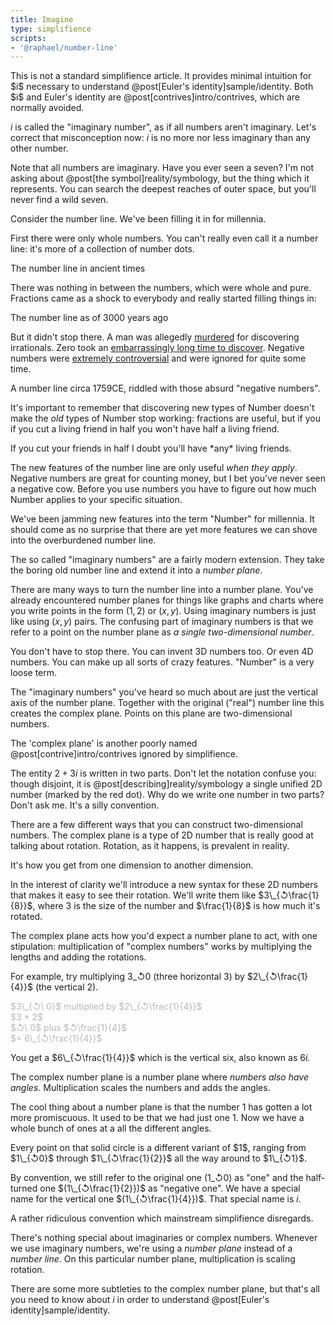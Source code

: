 ```yaml
---
title: Imagine
type: simplifience
scripts:
- '@raphael/number-line'
---
```


<div class="caution" markdown="block">
This is not a standard simplifience article. It provides minimal intuition for $i$ necessary to understand @post[Euler's identity]sample/identity. Both $i$ and Euler's identity are @post[contrives]intro/contrives, which are normally avoided.
</div>

$i$ is called the "imaginary number", as if all numbers aren't imaginary. Let's correct that misconception now: $i$ is no more <span class="info" markdown="inline">nor less</span> imaginary than any other number.

<aside class="info" markdown="block">
Note that all numbers are imaginary. Have you ever seen a seven? I'm not asking about @post[the symbol]reality/symbology, but the thing which it represents. You can search the deepest reaches of outer space, but you'll never find a wild seven.
</aside>

Consider the number line. We've been filling it in for millennia.

First there were only whole numbers. You can't really even call it a number line: it's more of a collection of number dots.

<div class="number-line" data-only-numbers="yes" data-positives="yes"></div>
<aside class="info" markdown="block">
The number line in ancient times
</aside>

There was nothing in between the numbers, which were whole and pure. Fractions came as a shock to everybody and really started filling things in:

<div class="number-line" data-positives="yes"></div>
<aside class="info" markdown="block">
The number line as of 3000 years ago
</aside>

But it didn't stop there. A man was allegedly [murdered](http://www.youtube.com/watch?v=X1E7I7_r3Cw) for discovering irrationals. Zero took an [embarrassingly long time to discover](http://yaleglobal.yale.edu/about/zero.jsp). Negative numbers were [extremely controversial](http://en.wikipedia.org/wiki/Negative_number#History) and were ignored for quite some time.

<div class="number-line"></div>
<aside class="info" markdown="block">
A number line circa 1759CE, riddled with those absurd "negative numbers".
</aside>

It's important to remember that discovering new types of Number doesn't make the *old* types of Number stop working: fractions are useful, but if you if you cut a living friend in half you won't have <span class="info" markdown="inline">half a living friend</span>.

<aside class="info" markdown="block">
If you cut your friends in half I doubt you'll have *any* living friends.
</aside>

The new features of the number line are only useful *when they apply*. Negative numbers are great for counting money, but I bet you've never seen a negative cow. Before you use numbers you have to figure out how much Number applies to your specific situation.

We've been jamming new features into the term "Number" for millennia. It should come as no surprise that there are yet more features we can shove into the overburdened number line.

The so called "imaginary numbers" are a fairly modern extension. They take the boring old number line and extend it into a *number plane*.

<div class="number-plane"></div>

There are many ways to turn the number line into a number plane. You've already encountered number planes for things like graphs and charts where you write points in the form $(1, 2)$ or $(x, y)$. Using imaginary numbers is just like using $(x, y)$ pairs. The confusing part of imaginary numbers is that we refer to a point on the number plane as *a single <span class="info" markdown="inline">two-dimensional number</span>*.

<aside class="info" markdown="block">
You don't have to stop there. You can invent 3D numbers too. Or even 4D numbers. You can make up all sorts of crazy features. "Number" is a very loose term.
</aside>

The "imaginary numbers" you've heard so much about are just the vertical axis of the number plane. Together with the original ("real") number line this creates the <span class="info" markdown="inline">complex plane</span>. Points on this plane are two-dimensional numbers.

<aside class="info" markdown="block">
The 'complex plane' is another poorly named @post[contrive]intro/contrives ignored by simplifience.
</aside>

<div class="complex-plane"></div>

The entity $2 + 3i$ is written in two parts. Don't let the notation confuse you: though disjoint, it is @post[describing]reality/symbology a single unified 2D number (marked by the red dot). Why do we write one number in two parts? Don't ask me. It's a silly convention.

There are a few different ways that you can construct two-dimensional numbers. The complex plane is a type of 2D number that is really good at talking about rotation. Rotation, as it happens, is <span class="info" markdown="inline">prevalent in reality</span>.

<aside class="info" markdown="block">
It's how you get from one dimension to another dimension.
</aside>

In the interest of clarity we'll introduce a new syntax for these 2D numbers that makes it easy to see their rotation. We'll write them like $3\_{↺\frac{1}{8}}$, where $3$ is the size of the number and $\frac{1}{8}$ is how much it's rotated.

The complex plane acts how you'd expect a number plane to act, with one stipulation: multiplication of "complex numbers" works by multiplying the lengths and adding the rotations.

For example, try multiplying $3\_{↺0}$ (three horizontal 3) by $2\_{↺\frac{1}{4}}$ (the vertical 2).

<div class="polar-plane"></div>

<div class="asides">
<style>
  .tick {opacity: 0.3}
  .tick.active {opacity: 1}
</style>
<aside class="info tick zero" markdown="block">
$3\_{↺\ 0}$ multiplied by $2\_{↺\frac{1}{4}}$
</aside>
<aside class="info tick one" markdown="block">
$3 * 2$
</aside>
<aside class="info tick two" markdown="block">
$↺\ 0$ plus $↺\frac{1}{4}$
</aside>
<aside class="info tick three" markdown="block">
$= 6\_{↺\frac{1}{4}}$
</aside>


</div>

You get a $6\_{↺\frac{1}{4}}$ which is the vertical six, also known as $6i$.

The complex number plane is a number plane where *numbers also have angles*. Multiplication scales the numbers and adds the angles.

The cool thing about a number plane is that the number $1$ has gotten a lot more promiscuous. It used to be that we had just one $1$. Now we have a whole bunch of ones at a all the different angles.

<div class="one-plane"></div>
<aside class="info" markdown="block">
Every point on that solid circle is a different variant of $1$, ranging from $1\_{↺0}$ through $1\_{↺\frac{1}{2}}$ all the way around to $1\_{↺1}$.
</aside>



By <span class="info" markdown="inline">convention</span>, we still refer to the original one $(1\_{↺0})$ as "one" and the half-turned one $(1\_{↺\frac{1}{2}})$ as "negative one". We have a special name for the vertical one $(1\_{↺\frac{1}{4}})$. That special name is $i$.

<aside class="info" markdown="block">
A rather ridiculous convention which mainstream simplifience disregards.
</aside>


There's nothing special about imaginaries or complex numbers. Whenever we use imaginary numbers, we're using a *number plane* instead of a *number line*. On this particular number plane, multiplication is scaling rotation.

There are some more subtleties to the complex number plane, but that's all you need to know about $i$ in order to understand @post[Euler's identity]sample/identity.
